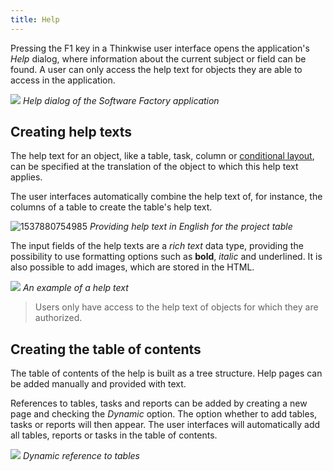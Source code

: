 ```yaml
---
title: Help
---
```


Pressing the F1 key in a Thinkwise user interface opens the application's *Help* dialog, where information about the current subject or field can be found. A user can only access the help text for objects they are able to access in the application. 

![](assets/sf/image16.png)
*Help dialog of the Software Factory application*

## Creating help texts

The help text for an object, like a table, task, column or [conditional layout](subjects.html#conditional-formatting), can be specified at the translation of the object to which this help text applies.

The user interfaces automatically combine the help text of, for instance, the columns of a table to create the table's help text. 

![1537880754985](assets/sf/1537880754985.png)
*Providing help text in English for the *project* table*

The input fields of the help texts are a *rich text* data type, providing the possibility to use formatting options such as **bold**, *italic* and <span class="underline">underlined</span>. It is also possible to add images, which are stored in the HTML. 

![](assets/sf/image302.png)
*An example of a help text*

> Users only have access to the help text of objects for which they are authorized.

## Creating the table of contents

The table of contents of the help is built as a tree structure. Help pages can be added manually and provided with text. 

References to tables, tasks and reports can be added by creating a new page and checking the *Dynamic* option. The option whether to add tables, tasks or reports will then appear. The user interfaces will automatically add all tables, reports or tasks in the table of contents. 

![](assets/sf/image303.png)
*Dynamic reference to tables*